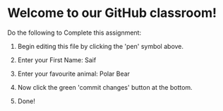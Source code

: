# Welcome to our GitHub classroom!

Do the following to Complete this assignment:

1. Begin editing this file by clicking the 'pen' symbol above.

2. Enter your First Name:
Saif
3. Enter your favourite animal:
Polar Bear
4. Now click the green 'commit changes' button at the bottom.

5. Done!
